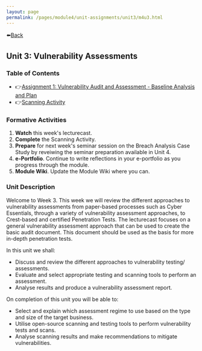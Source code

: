 ```yaml
---
layout: page
permalink: /pages/module4/unit-assignments/unit3/m4u3.html
---
```


⬅️[Back](/pages/module4.html)

## Unit 3: Vulnerability Assessments

### Table of Contents

- 👉[Assignment 1: Vulnerability Audit and Assessment - Baseline Analysis and Plan](/pages/module4/assignment1/m4a1.html)
- 👉[Scanning Activity](/pages/module4/unit-assignments/unit3/scanning-activity.html)

### Formative Activities

1. **Watch** this week's lecturecast.
2. **Complete** the Scanning Activity.
3. **Prepare** for next week's seminar session on the Breach Analysis Case Study by reveiwing the seminar preparation available in Unit 4.
4. **e-Portfolio**. Continue to write reflections in your e-portfolio as you progress through the module.
5. **Module Wiki**. Update the Module Wiki where you can.

### Unit Description

Welcome to Week 3. This week we will review the different approaches to vulnerability assessments from paper-based processes such as Cyber Essentials, through a variety of vulnerability assessment approaches, to Crest-based and certified Penetration Tests. The lecturecast focuses on a general vulnerability assessment approach that can be used to create the basic audit document. This document should be used as the basis for more in-depth penetration tests.

In this unit we shall:
- Discuss and review the different approaches to vulnerability testing/ assessments.
- Evaluate and select appropriate testing and scanning tools to perform an assessment.
- Analyse results and produce a vulnerability assessment report.

On completion of this unit you will be able to:
- Select and explain which assessment regime to use based on the type and size of the target business.
- Utilise open-source scanning and testing tools to perform vulnerability tests and scans.
- Analyse scanning results and make recommendations to mitigate vulnerabilities.
